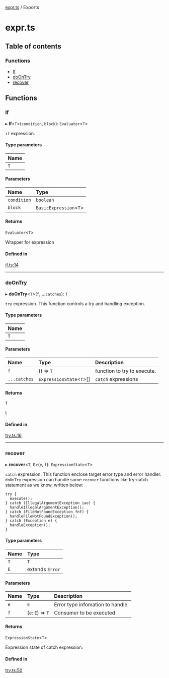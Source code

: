 [expr.ts](README.md) / Exports

# expr.ts

## Table of contents

### Functions

- [If](modules.md#if)
- [doOnTry](modules.md#doontry)
- [recover](modules.md#recover)

## Functions

### If

▸ **If**<`T`\>(`condition`, `block`): `Evaluator`<`T`\>

`if` expression.

#### Type parameters

| Name |
| :------ |
| `T` |

#### Parameters

| Name | Type |
| :------ | :------ |
| `condition` | `boolean` |
| `block` | `BasicExpression`<`T`\> |

#### Returns

`Evaluator`<`T`\>

Wrapper for expression

#### Defined in

[if.ts:14](https://github.com/simonNozaki/expr.ts/blob/49318a6/src/if.ts#L14)

___

### doOnTry

▸ **doOnTry**<`T`\>(`f`, ...`catches`): `T`

`try` expression. This function controls a try and handling exception.

#### Type parameters

| Name |
| :------ |
| `T` |

#### Parameters

| Name | Type | Description |
| :------ | :------ | :------ |
| `f` | () => `T` | function to try to execute. |
| `...catches` | `ExpressionState`<`T`\>[] | `catch` expressions |

#### Returns

`T`

t

#### Defined in

[try.ts:16](https://github.com/simonNozaki/expr.ts/blob/49318a6/src/try.ts#L16)

___

### recover

▸ **recover**<`T`, `E`\>(`e`, `f`): `ExpressionState`<`T`\>

`catch` expression. This function enclose target error type
and error handler.
`doOnTry` expression can handle some `recover` functions like
try-catch statement as we know, written below:
```
try {
  execute();
} catch (IllegalArgumentException iae) {
  handleIllegalArgumentException();
} catch (FileNotFoundException fnf) {
  handleFileNotFoundException();
} catch (Exception e) {
  handleException();
}
```

#### Type parameters

| Name | Type |
| :------ | :------ |
| `T` | `T` |
| `E` | extends `Error` |

#### Parameters

| Name | Type | Description |
| :------ | :------ | :------ |
| `e` | `E` | Error type infomation to handle. |
| `f` | (`e`: `E`) => `T` | Consumer to be executed |

#### Returns

`ExpressionState`<`T`\>

Expression state of catch expression.

#### Defined in

[try.ts:50](https://github.com/simonNozaki/expr.ts/blob/49318a6/src/try.ts#L50)
